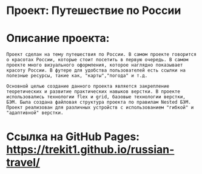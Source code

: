 # Проект: Путешествие по России

# Описание  проекта: 
    Проект сделан на тему путешествия по России. В самом проекте говорится о красотах России, которые стоит посетить в первую очередь. В самом проекте много визуального оформления, которое наглядно показывает красоту России. В футере для удобства пользователей есть ссылки на полезные ресурсы, такие как, "карты","погода" и т.д.

    Основной целью создание данного проекта является закрепление теоретических и развитие практических навыков верстки. В проекте использовались технологии flex и grid, базовые технологии верстки, БЭМ. Была создана файловая структура проекта по правилам Nested БЭМ. Проект реализован для различных устройств с использованием "гибкой" и "адаптивной" верстки. 

# Ссылка на GitHub Pages: https://trekit1.github.io/russian-travel/
